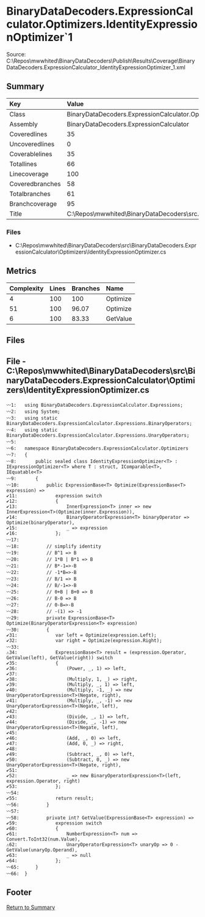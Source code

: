 ﻿
# BinaryDataDecoders.ExpressionCalculator.Optimizers.IdentityExpressionOptimizer`1
Source: C:\Repos\mwwhited\BinaryDataDecoders\Publish\Results\Coverage\BinaryDataDecoders.ExpressionCalculator_IdentityExpressionOptimizer_1.xml

## Summary

| Key                  | Value                                                            |
| :------------------- | :--------------------------------------------------------------- |
| Class                | BinaryDataDecoders.ExpressionCalculator.Optimizers.IdentityE | 
| Assembly             | BinaryDataDecoders.ExpressionCalculator                      | 
| Coveredlines         | 35                                                           | 
| Uncoveredlines       | 0                                                            | 
| Coverablelines       | 35                                                           | 
| Totallines           | 66                                                           | 
| Linecoverage         | 100                                                          | 
| Coveredbranches      | 58                                                           | 
| Totalbranches        | 61                                                           | 
| Branchcoverage       | 95                                                           | 
| Title                | C:\Repos\mwwhited\BinaryDataDecoders\src\..\src\BinaryDataDe | 

### Files
 * C:\Repos\mwwhited\BinaryDataDecoders\src\BinaryDataDecoders.ExpressionCalculator\Optimizers\IdentityExpressionOptimizer.cs

## Metrics

| Complexity | Lines | Branches | Name                                          |
| :--------- | :---- | :------- | :-------------------------------------------- |
| 4          | 100   | 100      | Optimize | 
| 51         | 100   | 96.07    | Optimize | 
| 6          | 100   | 83.33    | GetValue | 
## Files

## File - C:\Repos\mwwhited\BinaryDataDecoders\src\BinaryDataDecoders.ExpressionCalculator\Optimizers\IdentityExpressionOptimizer.cs

```CSharp
〰1:   using BinaryDataDecoders.ExpressionCalculator.Expressions;
〰2:   using System;
〰3:   using static BinaryDataDecoders.ExpressionCalculator.Expressions.BinaryOperators;
〰4:   using static BinaryDataDecoders.ExpressionCalculator.Expressions.UnaryOperators;
〰5:   
〰6:   namespace BinaryDataDecoders.ExpressionCalculator.Optimizers
〰7:   {
〰8:       public sealed class IdentityExpressionOptimizer<T> : IExpressionOptimizer<T> where T : struct, IComparable<T>, IEquatable<T>
〰9:       {
〰10:          public ExpressionBase<T> Optimize(ExpressionBase<T> expression) =>
✔11:              expression switch
✔12:              {
✔13:                  InnerExpression<T> inner => new InnerExpression<T>(Optimize(inner.Expression)),
✔14:                  BinaryOperatorExpression<T> binaryOperator => Optimize(binaryOperator),
✔15:                  _ => expression
✔16:              };
〰17:  
〰18:          // simplify identity
〰19:          // B^1 => B
〰20:          // 1*B | B*1 => B
〰21:          // B*-1=>-B
〰22:          // -1*B=>-B
〰23:          // B/1 => B
〰24:          // B/-1=>-B
〰25:          // 0+B | B+0 => B
〰26:          // B-0 => B
〰27:          // 0-B=>-B
〰28:          // -(1) => -1
〰29:          private ExpressionBase<T> Optimize(BinaryOperatorExpression<T> expression)
〰30:          {
✔31:              var left = Optimize(expression.Left);
✔32:              var right = Optimize(expression.Right);
〰33:  
⚠34:              ExpressionBase<T> result = (expression.Operator, GetValue(left), GetValue(right)) switch
✔35:              {
✔36:                  (Power, _, 1) => left,
✔37:  
✔38:                  (Multiply, 1, _) => right,
✔39:                  (Multiply, _, 1) => left,
✔40:                  (Multiply, -1, _) => new UnaryOperatorExpression<T>(Negate, right),
✔41:                  (Multiply, _, -1) => new UnaryOperatorExpression<T>(Negate, left),
✔42:  
✔43:                  (Divide, _, 1) => left,
✔44:                  (Divide, _, -1) => new UnaryOperatorExpression<T>(Negate, left),
✔45:  
✔46:                  (Add, _, 0) => left,
✔47:                  (Add, 0, _) => right,
✔48:  
✔49:                  (Subtract, _, 0) => left,
✔50:                  (Subtract, 0, _) => new UnaryOperatorExpression<T>(Negate, right),
✔51:  
✔52:                  _ => new BinaryOperatorExpression<T>(left, expression.Operator, right)
✔53:              };
〰54:  
✔55:              return result;
〰56:          }
〰57:  
〰58:          private int? GetValue(ExpressionBase<T> expression) =>
✔59:              expression switch
✔60:              {
✔61:                  NumberExpression<T> num => Convert.ToInt32(num.Value),
⚠62:                  UnaryOperatorExpression<T> unaryOp => 0 - GetValue(unaryOp.Operand),
✔63:                  _ => null
✔64:              };
〰65:      }
〰66:  }

```
## Footer 
[Return to Summary](Summary.md)

